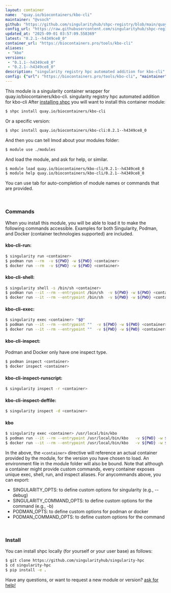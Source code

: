 ```yaml
---
layout: container
name:  "quay.io/biocontainers/kbo-cli"
maintainer: "@vsoch"
github: "https://github.com/singularityhub/shpc-registry/blob/main/quay.io/biocontainers/kbo-cli/container.yaml"
config_url: "https://raw.githubusercontent.com/singularityhub/shpc-registry/main/quay.io/biocontainers/kbo-cli/container.yaml"
updated_at: "2025-09-01 03:57:09.558369"
latest: "0.2.1--h4349ce8_0"
container_url: "https://biocontainers.pro/tools/kbo-cli"
aliases:
 - "kbo"
versions:
 - "0.1.1--h4349ce8_0"
 - "0.2.1--h4349ce8_0"
description: "singularity registry hpc automated addition for kbo-cli"
config: {"url": "https://biocontainers.pro/tools/kbo-cli", "maintainer": "@vsoch", "description": "singularity registry hpc automated addition for kbo-cli", "latest": {"0.2.1--h4349ce8_0": "sha256:2d6da859cb6cdf8788c7f8818d0fef4da3a9d119ec0ba82a0e77595461aa960f"}, "tags": {"0.1.1--h4349ce8_0": "sha256:faedc6a85adf1155e01e9a6bd831fab6d750031f4e9810cac7686b98fe4150ce", "0.2.1--h4349ce8_0": "sha256:2d6da859cb6cdf8788c7f8818d0fef4da3a9d119ec0ba82a0e77595461aa960f"}, "docker": "quay.io/biocontainers/kbo-cli", "aliases": {"kbo": "/usr/local/bin/kbo"}}
---
```


This module is a singularity container wrapper for quay.io/biocontainers/kbo-cli.
singularity registry hpc automated addition for kbo-cli
After [installing shpc](#install) you will want to install this container module:


```bash
$ shpc install quay.io/biocontainers/kbo-cli
```

Or a specific version:

```bash
$ shpc install quay.io/biocontainers/kbo-cli:0.2.1--h4349ce8_0
```

And then you can tell lmod about your modules folder:

```bash
$ module use ./modules
```

And load the module, and ask for help, or similar.

```bash
$ module load quay.io/biocontainers/kbo-cli/0.2.1--h4349ce8_0
$ module help quay.io/biocontainers/kbo-cli/0.2.1--h4349ce8_0
```

You can use tab for auto-completion of module names or commands that are provided.

<br>

### Commands

When you install this module, you will be able to load it to make the following commands accessible.
Examples for both Singularity, Podman, and Docker (container technologies supported) are included.

#### kbo-cli-run:

```bash
$ singularity run <container>
$ podman run --rm  -v ${PWD} -w ${PWD} <container>
$ docker run --rm  -v ${PWD} -w ${PWD} <container>
```

#### kbo-cli-shell:

```bash
$ singularity shell -s /bin/sh <container>
$ podman run --it --rm --entrypoint /bin/sh  -v ${PWD} -w ${PWD} <container>
$ docker run --it --rm --entrypoint /bin/sh  -v ${PWD} -w ${PWD} <container>
```

#### kbo-cli-exec:

```bash
$ singularity exec <container> "$@"
$ podman run --it --rm --entrypoint ""  -v ${PWD} -w ${PWD} <container> "$@"
$ docker run --it --rm --entrypoint ""  -v ${PWD} -w ${PWD} <container> "$@"
```

#### kbo-cli-inspect:

Podman and Docker only have one inspect type.

```bash
$ podman inspect <container>
$ docker inspect <container>
```

#### kbo-cli-inspect-runscript:

```bash
$ singularity inspect -r <container>
```

#### kbo-cli-inspect-deffile:

```bash
$ singularity inspect -d <container>
```


#### kbo

```bash
$ singularity exec <container> /usr/local/bin/kbo
$ podman run --it --rm --entrypoint /usr/local/bin/kbo   -v ${PWD} -w ${PWD} <container> -c " $@"
$ docker run --it --rm --entrypoint /usr/local/bin/kbo   -v ${PWD} -w ${PWD} <container> -c " $@"
```



In the above, the `<container>` directive will reference an actual container provided
by the module, for the version you have chosen to load. An environment file in the
module folder will also be bound. Note that although a container
might provide custom commands, every container exposes unique exec, shell, run, and
inspect aliases. For anycommands above, you can export:

 - SINGULARITY_OPTS: to define custom options for singularity (e.g., --debug)
 - SINGULARITY_COMMAND_OPTS: to define custom options for the command (e.g., -b)
 - PODMAN_OPTS: to define custom options for podman or docker
 - PODMAN_COMMAND_OPTS: to define custom options for the command

<br>

### Install

You can install shpc locally (for yourself or your user base) as follows:

```bash
$ git clone https://github.com/singularityhub/singularity-hpc
$ cd singularity-hpc
$ pip install -e .
```

Have any questions, or want to request a new module or version? [ask for help!](https://github.com/singularityhub/singularity-hpc/issues)